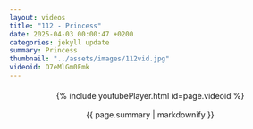 ```yaml
---
layout: videos
title: "112 - Princess"
date: 2025-04-03 00:00:47 +0200
categories: jekyll update
summary: Princess
thumbnail: "../assets/images/112vid.jpg"
videoid: O7eMlGm0Fmk
---
```


<div style="text-align: center; margin-top: 20px;">
  {% include youtubePlayer.html id=page.videoid %}
  <p style="margin-top: 15px; font-size: 1.2em; color: #333;">
    <p>{{ page.summary | markdownify }}</p>
  </p>
</div>
